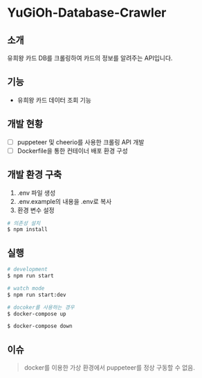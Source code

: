# YuGiOh-Database-Crawler

## 소개
유희왕 카드 DB를 크롤링하여 카드의 정보를 알려주는 API입니다.

## 기능
- 유희왕 카드 데이터 조회 기능

## 개발 현황
- [ ] puppeteer 및 cheerio를 사용한 크롤링 API 개발
- [ ] Dockerfile을 통한 컨테이너 배포 환경 구성

## 개발 환경 구축

1. .env 파일 생성
2. .env.example의 내용을 .env로 복사
3. 환경 변수 설정

```bash
# 의존성 설치
$ npm install
```

## 실행

```bash
# development
$ npm run start

# watch mode
$ npm run start:dev

# docoker를 사용하는 경우
$ docker-compose up

$ docker-compose down
```

## 이슈
> docker를 이용한 가상 환경에서 puppeteer를 정상 구동할 수 없음.